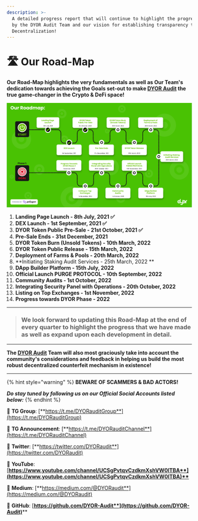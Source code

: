 ```yaml
---
description: >-
  A detailed progress report that will continue to highlight the progress made
  by the DYOR Audit Team and our vision for establishing transparency through
  Decentralization!
---
```


# 🛣️ Our Road-Map

**Our Road-Map highlights the very fundamentals as well as Our Team's dedication towards achieving the Goals set-out to make **[**DYOR Audit**](https://dyoraudit.com)** the true game-changer in the Crypto & DeFi space!**

![The DYOR Audit - Road Map](<.gitbook/assets/DYOR Audit Pre-Sale Updated Road-Map.png>)

1. **Landing Page Launch - 8th July, 2021 ✅**
2. **DEX Launch - 1st September, 2021 ✅**
3. **DYOR Token Public Pre-Sale - 21st October, 2021 ✅**
4. **Pre-Sale Ends - 31st December, 2021**
5. **DYOR Token Burn (Unsold Tokens) - 10th March, 2022**
6. **DYOR Token Public Release - 15th March, 2022**
7. **Deployment of Farms & Pools - 20th March, 2022**
8. **Initiating Staking Audit Services - 25th March, 2022 **
9. **DApp Builder Platform -  15th July, 2022**
10. **Official Launch PURGE PROTOCOL - 10th September, 2022**
11. **Community Audits - 1st October, 2022**
12. **Integrating Security Panel with Operations - 20th October, 2022**
13. **Listing on Top Exchanges - 1st November, 2022**
14. **Progress towards DYOR Phase - 2022**

****

> ### **We look forward to updating this Road-Map at the end of every quarter to highlight the progress that we have made as well as expand upon each development in detail.**

****

**The **[**DYOR Audit**](https://dyoraudit.com)** Team will also most graciously take into account the community's considerations and feedback in helping us build the most robust decentralized counterfeit mechanism in existence!**

****

{% hint style="warning" %}
**BEWARE OF SCAMMERS & BAD ACTORS!**

_**Do stay tuned by following us on our Official Social Accounts listed below:**_
{% endhint %}

📲 **TG Group**: [**https://t.me/DYORauditGroup**](https://t.me/DYORauditGroup)

📲 **TG Announcement**: [**https://t.me/DYORauditChannel**](https://t.me/DYORauditChannel)

📲 **Twitter**: [**https://twitter.com/DYORaudit**](https://twitter.com/DYORaudit)

📲 **YouTube**: [**https://www.youtube.com/channel/UCSgPvtqvCzdkmXshVW0lTBA**](https://www.youtube.com/channel/UCSgPvtqvCzdkmXshVW0lTBA)**​**

📲 **Medium**: [**https://medium.com/@DYORaudit**](https://medium.com/@DYORaudit)

📲 **GitHub**: [**https://github.com/DYOR-Audit**](https://github.com/DYOR-Audit)****
